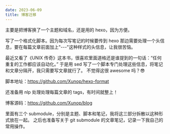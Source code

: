 ```yaml
---
date: 2023-06-09
title: 博客迁移
---
```


主要是把博客换了一个主题和域名，还是用的 hexo，因为方便。

写了一个格式化脚本。因为每次写笔记的时候要传到 hexo 那边需要处理一个头信息，要在每篇文章前面加上"---"这种样式的头信息，让我很苦恼。

<!-- more -->
最近又看了《UNIX 传奇》这本书，很喜欢里面道格还是谁提到的一句话：“任何重复的工作都应该自动化。”
于是用 sed 写了一个脚本专门处理这些信息，将笔记和文章分隔开，我只需要写文章就行了。
不觉得这很 awesome 吗？😎️

脚本地址：https://github.com/Xunop/hexo-format

还准备用 nlp 处理处理每篇文章的 tags，有时间就整上！

博客源码：https://github.com/Xunop/blog

里面有三个 submodule，分别是主题、脚本和笔记，我将这三部分拆散以这种形式放在一起。
之后也准备写关于 git submodule 的文章笔记，记录一下我自己的常用操作。
